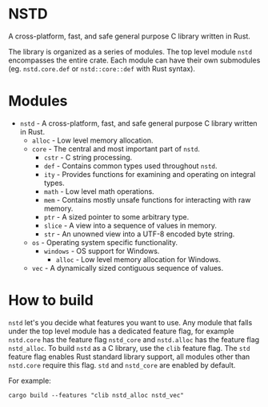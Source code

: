 # NSTD
A cross-platform, fast, and safe general purpose C library written in Rust.

The library is organized as a series of modules. The top level module `nstd` encompasses the entire
crate. Each module can have their own submodules (eg. `nstd.core.def` or `nstd::core::def` with
Rust syntax).

# Modules
- `nstd` - A cross-platform, fast, and safe general purpose C library written in Rust.
    - `alloc` - Low level memory allocation.
    - `core` - The central and most important part of `nstd`.
        - `cstr` - C string processing.
        - `def` - Contains common types used throughout `nstd`.
        - `ity` - Provides functions for examining and operating on integral types.
        - `math` - Low level math operations.
        - `mem` - Contains mostly unsafe functions for interacting with raw memory.
        - `ptr` - A sized pointer to some arbitrary type.
        - `slice` - A view into a sequence of values in memory.
        - `str` - An unowned view into a UTF-8 encoded byte string.
    - `os` - Operating system specific functionality.
        - `windows` - OS support for Windows.
            - `alloc` - Low level memory allocation for Windows.
    - `vec` - A dynamically sized contiguous sequence of values.

# How to build
`nstd` let's you decide what features you want to use. Any module that falls under the top level
module has a dedicated feature flag, for example `nstd.core` has the feature flag `nstd_core` and
`nstd.alloc` has the feature flag `nstd_alloc`. To build `nstd` as a C library, use the `clib`
feature flag. The `std` feature flag enables Rust standard library support, all modules other than
`nstd.core` require this flag. `std` and `nstd_core` are enabled by default.

For example:
```
cargo build --features "clib nstd_alloc nstd_vec"
```
